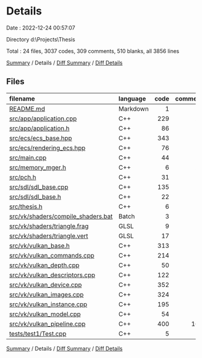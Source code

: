# Details

Date : 2022-12-24 00:57:07

Directory d:\\Projects\\Thesis

Total : 24 files,  3037 codes, 309 comments, 510 blanks, all 3856 lines

[Summary](results.md) / Details / [Diff Summary](diff.md) / [Diff Details](diff-details.md)

## Files
| filename | language | code | comment | blank | total |
| :--- | :--- | ---: | ---: | ---: | ---: |
| [README.md](/README.md) | Markdown | 1 | 0 | 1 | 2 |
| [src/app/application.cpp](/src/app/application.cpp) | C++ | 229 | 21 | 41 | 291 |
| [src/app/application.h](/src/app/application.h) | C++ | 86 | 5 | 11 | 102 |
| [src/ecs/ecs_base.hpp](/src/ecs/ecs_base.hpp) | C++ | 343 | 9 | 74 | 426 |
| [src/ecs/rendering_ecs.hpp](/src/ecs/rendering_ecs.hpp) | C++ | 76 | 0 | 13 | 89 |
| [src/main.cpp](/src/main.cpp) | C++ | 44 | 10 | 7 | 61 |
| [src/memory_mger.h](/src/memory_mger.h) | C++ | 6 | 26 | 9 | 41 |
| [src/pch.h](/src/pch.h) | C++ | 31 | 5 | 5 | 41 |
| [src/sdl/sdl_base.cpp](/src/sdl/sdl_base.cpp) | C++ | 135 | 0 | 15 | 150 |
| [src/sdl/sdl_base.h](/src/sdl/sdl_base.h) | C++ | 22 | 0 | 4 | 26 |
| [src/thesis.h](/src/thesis.h) | C++ | 6 | 0 | 3 | 9 |
| [src/vk/shaders/compile_shaders.bat](/src/vk/shaders/compile_shaders.bat) | Batch | 3 | 0 | 0 | 3 |
| [src/vk/shaders/triangle.frag](/src/vk/shaders/triangle.frag) | GLSL | 9 | 1 | 4 | 14 |
| [src/vk/shaders/triangle.vert](/src/vk/shaders/triangle.vert) | GLSL | 17 | 0 | 4 | 21 |
| [src/vk/vulkan_base.h](/src/vk/vulkan_base.h) | C++ | 313 | 14 | 65 | 392 |
| [src/vk/vulkan_commands.cpp](/src/vk/vulkan_commands.cpp) | C++ | 214 | 4 | 27 | 245 |
| [src/vk/vulkan_depth.cpp](/src/vk/vulkan_depth.cpp) | C++ | 50 | 0 | 8 | 58 |
| [src/vk/vulkan_descriptors.cpp](/src/vk/vulkan_descriptors.cpp) | C++ | 122 | 1 | 22 | 145 |
| [src/vk/vulkan_device.cpp](/src/vk/vulkan_device.cpp) | C++ | 352 | 5 | 65 | 422 |
| [src/vk/vulkan_images.cpp](/src/vk/vulkan_images.cpp) | C++ | 324 | 12 | 33 | 369 |
| [src/vk/vulkan_instance.cpp](/src/vk/vulkan_instance.cpp) | C++ | 195 | 19 | 17 | 231 |
| [src/vk/vulkan_model.cpp](/src/vk/vulkan_model.cpp) | C++ | 54 | 9 | 7 | 70 |
| [src/vk/vulkan_pipeline.cpp](/src/vk/vulkan_pipeline.cpp) | C++ | 400 | 168 | 74 | 642 |
| [tests/test1/Test.cpp](/tests/test1/Test.cpp) | C++ | 5 | 0 | 1 | 6 |

[Summary](results.md) / Details / [Diff Summary](diff.md) / [Diff Details](diff-details.md)